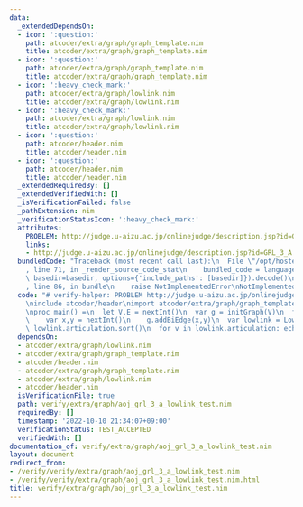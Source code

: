 ```yaml
---
data:
  _extendedDependsOn:
  - icon: ':question:'
    path: atcoder/extra/graph/graph_template.nim
    title: atcoder/extra/graph/graph_template.nim
  - icon: ':question:'
    path: atcoder/extra/graph/graph_template.nim
    title: atcoder/extra/graph/graph_template.nim
  - icon: ':heavy_check_mark:'
    path: atcoder/extra/graph/lowlink.nim
    title: atcoder/extra/graph/lowlink.nim
  - icon: ':heavy_check_mark:'
    path: atcoder/extra/graph/lowlink.nim
    title: atcoder/extra/graph/lowlink.nim
  - icon: ':question:'
    path: atcoder/header.nim
    title: atcoder/header.nim
  - icon: ':question:'
    path: atcoder/header.nim
    title: atcoder/header.nim
  _extendedRequiredBy: []
  _extendedVerifiedWith: []
  _isVerificationFailed: false
  _pathExtension: nim
  _verificationStatusIcon: ':heavy_check_mark:'
  attributes:
    PROBLEM: http://judge.u-aizu.ac.jp/onlinejudge/description.jsp?id=GRL_3_A
    links:
    - http://judge.u-aizu.ac.jp/onlinejudge/description.jsp?id=GRL_3_A
  bundledCode: "Traceback (most recent call last):\n  File \"/opt/hostedtoolcache/Python/3.10.8/x64/lib/python3.10/site-packages/onlinejudge_verify/documentation/build.py\"\
    , line 71, in _render_source_code_stat\n    bundled_code = language.bundle(stat.path,\
    \ basedir=basedir, options={'include_paths': [basedir]}).decode()\n  File \"/opt/hostedtoolcache/Python/3.10.8/x64/lib/python3.10/site-packages/onlinejudge_verify/languages/nim.py\"\
    , line 86, in bundle\n    raise NotImplementedError\nNotImplementedError\n"
  code: "# verify-helper: PROBLEM http://judge.u-aizu.ac.jp/onlinejudge/description.jsp?id=GRL_3_A\n\
    \ninclude atcoder/header\nimport atcoder/extra/graph/graph_template\nimport atcoder/extra/graph/lowlink\n\
    \nproc main() =\n  let V,E = nextInt()\n  var g = initGraph(V)\n  for i in 0..<E:\n\
    \    var x,y = nextInt()\n    g.addBiEdge(x,y)\n  var lowlink = LowLink(g)\n \
    \ lowlink.articulation.sort()\n  for v in lowlink.articulation: echo v\n\nmain()\n"
  dependsOn:
  - atcoder/extra/graph/lowlink.nim
  - atcoder/extra/graph/graph_template.nim
  - atcoder/header.nim
  - atcoder/extra/graph/graph_template.nim
  - atcoder/extra/graph/lowlink.nim
  - atcoder/header.nim
  isVerificationFile: true
  path: verify/extra/graph/aoj_grl_3_a_lowlink_test.nim
  requiredBy: []
  timestamp: '2022-10-10 21:34:07+09:00'
  verificationStatus: TEST_ACCEPTED
  verifiedWith: []
documentation_of: verify/extra/graph/aoj_grl_3_a_lowlink_test.nim
layout: document
redirect_from:
- /verify/verify/extra/graph/aoj_grl_3_a_lowlink_test.nim
- /verify/verify/extra/graph/aoj_grl_3_a_lowlink_test.nim.html
title: verify/extra/graph/aoj_grl_3_a_lowlink_test.nim
---
```

